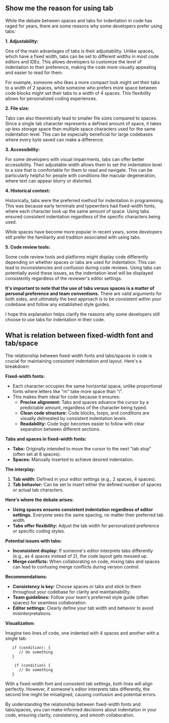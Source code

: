 ## Show me the reason for using tab

While the debate between spaces and tabs for indentation in code has raged for years, there are some reasons why some developers prefer using tabs:

**1. Adjustability:**

One of the main advantages of tabs is their adjustability. Unlike spaces, which have a fixed width, tabs can be set to different widths in most code editors and IDEs. This allows developers to customize the level of indentation to their preference, making the code more visually appealing and easier to read for them.



For example, someone who likes a more compact look might set their tabs to a width of 2 spaces, while someone who prefers more space between code blocks might set their tabs to a width of 4 spaces. This flexibility allows for personalized coding experiences.

**2. File size:**

Tabs can also theoretically lead to smaller file sizes compared to spaces. Since a single tab character represents a defined amount of space, it takes up less storage space than multiple space characters used for the same indentation level. This can be especially beneficial for large codebases where every byte saved can make a difference.

**3. Accessibility:**

For some developers with visual impairments, tabs can offer better accessibility. Their adjustable width allows them to set the indentation level to a size that is comfortable for them to read and navigate. This can be particularly helpful for people with conditions like macular degeneration, where text can appear blurry or distorted.

**4. Historical context:**

Historically, tabs were the preferred method for indentation in programming. This was because early terminals and typewriters had fixed-width fonts, where each character took up the same amount of space. Using tabs ensured consistent indentation regardless of the specific characters being used.

While spaces have become more popular in recent years, some developers still prefer the familiarity and tradition associated with using tabs.

**5. Code review tools:**

Some code review tools and platforms might display code differently depending on whether spaces or tabs are used for indentation. This can lead to inconsistencies and confusion during code reviews. Using tabs can potentially avoid these issues, as the indentation level will be displayed consistently regardless of the reviewer's editor settings.

**It's important to note that the use of tabs versus spaces is a matter of personal preference and team conventions.** There are valid arguments for both sides, and ultimately the best approach is to be consistent within your codebase and follow any established style guides.

I hope this explanation helps clarify the reasons why some developers still choose to use tabs for indentation in their code.

## What is relation between fixed-width font and tab/space

The relationship between fixed-width fonts and tabs/spaces in code is crucial for maintaining consistent indentation and layout. Here's a breakdown:

**Fixed-width fonts:**

* Each character occupies the same horizontal space, unlike proportional fonts where letters like "m" take more space than "i".
* This makes them ideal for code because it ensures:
    * **Precise alignment:** Tabs and spaces advance the cursor by a predictable amount, regardless of the character being typed.
    * **Clean code structure:** Code blocks, loops, and conditions are visually delineated by consistent indentation levels.
    * **Readability:** Code logic becomes easier to follow with clear separation between different sections.

**Tabs and spaces in fixed-width fonts:**

* **Tabs:** Originally intended to move the cursor to the next "tab stop" (often set at 8 spaces).
* **Spaces:** Manually inserted to achieve desired indentation.

**The interplay:**

1. **Tab width:** Defined in your editor settings (e.g., 2 spaces, 4 spaces).
2. **Tab behavior:** Can be set to insert either the defined number of spaces or actual tab characters.

**Here's where the debate arises:**

* **Using spaces ensures consistent indentation regardless of editor settings.** Everyone sees the same spacing, no matter their preferred tab width.
* **Tabs offer flexibility:** Adjust the tab width for personalized preference or specific coding styles.

**Potential issues with tabs:**

* **Inconsistent display:** If someone's editor interprets tabs differently (e.g., as 4 spaces instead of 2), the code layout gets messed up.
* **Merge conflicts:** When collaborating on code, mixing tabs and spaces can lead to confusing merge conflicts during version control.

**Recommendations:**

* **Consistency is key:** Choose spaces or tabs and stick to them throughout your codebase for clarity and maintainability.
* **Team guidelines:** Follow your team's preferred style guide (often spaces) for seamless collaboration.
* **Editor settings:** Clearly define your tab width and behavior to avoid misinterpretations.

**Visualization:**

Imagine two lines of code, one indented with 4 spaces and another with a single tab:

```
   if (condition): {
      // Do something
   }

	if (condition) {
      // Do something
   }
```

With a fixed-width font and consistent tab settings, both lines will align perfectly. However, if someone's editor interprets tabs differently, the second line might be misaligned, causing confusion and potential errors.

By understanding the relationship between fixed-width fonts and tabs/spaces, you can make informed decisions about indentation in your code, ensuring clarity, consistency, and smooth collaboration.